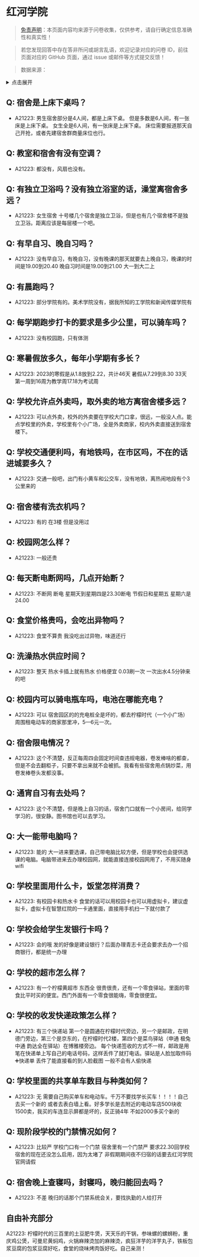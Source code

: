# 红河学院

> [免责声明](https://colleges.chat/#_3)：本页面内容均来源于问卷收集，仅供参考，请自行确定信息准确性和真实性！

> 若您发现回答中存在答非所问或胡言乱语，欢迎记录对应的问卷 ID，前往页面对应的 GitHub 页面，通过 issue 或邮件等方式提交反馈！

> 数据来源：

<details><summary>点击展开</summary>
<ul>
<li>A21223: 匿名 (2023 年 11 月)</li>
</ul>
</details>

## Q: 宿舍是上床下桌吗？

- A21223: 男生宿舍部分是4人间，都是上床下桌。
但是多数是6人间，有一张床是上床下桌。
女生全是6人间，有一张床是上床下桌。
床位需要报道那天自己开抢，或者先建宿舍群商量床位也行。

## Q: 教室和宿舍有没有空调？

- A21223: 都没有，风扇也没有。

## Q: 有独立卫浴吗？没有独立浴室的话，澡堂离宿舍多远？

- A21223: 女生宿舍 十号楼几个宿舍是独立卫浴，但是也有几个宿舍楼不是独立卫浴。距离应该是每层楼一个吧。

## Q: 有早自习、晚自习吗？

- A21223: 没有早自习，有晚自习，没有晚课的那天就要去上晚自习，晚课的时间是19.00到20.40 晚自习时间是19.00到21.00 大一到大二上

## Q: 有晨跑吗？

- A21223: 部分学院有的。美术学院没有，据我所知的工学院和新闻传媒学院有

## Q: 每学期跑步打卡的要求是多少公里，可以骑车吗？

- A21223: 没有校园跑，只有体测

## Q: 寒暑假放多久，每年小学期有多长？

- A21223: 2023的寒假是从1.8放到2.22，共计46天
暑假从7.29到8.30  33天
第一周到16周为教学周17.18为考试周

## Q: 学校允许点外卖吗，取外卖的地方离宿舍楼多远？

- A21223: 可以点外卖，校外的外卖要在学校大门口拿，很远，一般没人点。能点学校里的外卖，学校里有个小广场，全是外卖商家，校内外卖直接送到宿舍楼下。

## Q: 学校交通便利吗，有地铁吗，在市区吗，不在的话进城要多久？

- A21223: 交通一般吧，出门有小黄车和公交车，没有地铁，离热闹地段有个3公里来的

## Q: 宿舍楼有洗衣机吗？

- A21223: 有的 在3楼 但是没用过

## Q: 校园网怎么样？

- A21223: 一般还贵

## Q: 每天断电断网吗，几点开始断？

- A21223: 不断网 断电 星期天到星期四是23.30断电 节假日和星期五 星期六是24.00

## Q: 食堂价格贵吗，会吃出异物吗？

- A21223: 食堂不算贵 我没吃出过异物，味道还行

## Q: 洗澡热水供应时间？

- A21223: 整天 热水卡插上就有热水 价格便宜 0.03刷一次 一次出水4.5分钟来的吧

## Q: 校园内可以骑电瓶车吗，电池在哪能充电？

- A21223: 可以 宿舍园区的的充电桩全是坏的，都去柠檬时代（一个小广场）周围租电动车的商家那里冲，5—6元一次。

## Q: 宿舍限电情况？

- A21223: 这个不清楚，反正每周四会固定时间查违规电器，卷发棒啥的都查，但是不会去翻柜子，只要不拿出来就不会被抓。我看有些宿舍用点锅炒菜，用卷发棒卷头发都没事。

## Q: 通宵自习有去处吗？

- A21223: 这个不清楚，但是晚上自习的话，宿舍门口就有一个小房间，给同学学习的，很安静。图书馆也可以去学习。

## Q: 大一能带电脑吗？

- A21223: 能的 大一进来要选课，自己带电脑比较方便，但是学校也会提供选课的电脑。电脑带进来去办理校园网，就能直接连接校园网用了，不用买随身wifi

## Q: 学校里面用什么卡，饭堂怎样消费？

- A21223: 有校园卡和热水卡 食堂的话可以用校园卡也可以用虚拟卡，建议虚拟卡，虚拟卡在智慧红院的一卡通里面，直接用手机扫一下就付款了

## Q: 学校会给学生发银行卡吗？

- A21223: 会的哦 发的好像是建设银行？后面办理青志卡还会要求去办一个招商银行，都是统一办理

## Q: 学校的超市怎么样？

- A21223: 有一个柠檬黄超市 东西全 很贵很贵，还有一个零食驿站，里面的零食比平时买的便宜。西门外面有一个零食很能嗨，零食很便宜。

## Q: 学校的收发快递政策怎么样？

- A21223: 有三个快递站 第一个是圆通在柠檬时代旁边，另一个是邮政，在明德门旁边，第三个是京东的，在柠檬时代2楼，第四个是菜鸟驿站（申通 极兔 中通 韵达全在驿站）在博雅楼旁边。
每个快递签收的方式不一样，邮政是用笔在快递单上写自己的电话号码，这样丢件了就打电话。驿站是人脸加取件码➕快递单 丢件了能直接看的到人脸截图 一般不会有人偷快递

## Q: 学校里面的共享单车数目与种类如何？

- A21223: 无 需要自己购买单车和电动车。千万不要找学长买车！！！！自己去买一个新的 或者去表白墙上看。好多学长是去附近的电动车店500块收1500卖，我买的车连显示屏都是坏的，反正骑4年 不如2000多买个新的

## Q: 现阶段学校的门禁情况如何？

- A21223: 比较严 学校门口有一个门禁 宿舍里有一个门禁严 要求22.30回学校 宿舍的现在还没怎么启用，因为太堵了 非假期期间夜不归宿的话要去红河学院官网请假

## Q: 宿舍晚上查寝吗，封寝吗，晚归能回去吗？

- A21223: 不差 晚归的话那个门禁系统会关，要找执勤的人给打开

## 自由补充部分

A21223: 柠檬时代的三百里的土豆肥牛煲，天天乐的干锅，参味螺的螺蛳粉，重庆鸡公煲，可曼尼黄焖鸡，火锅麻辣烫加的麻辣烫，疯狂洋芋的洋芋丸子，铁板包浆豆腐的包浆豆腐好吃，食堂的烧味烤肉饭好吃。自己亲测！